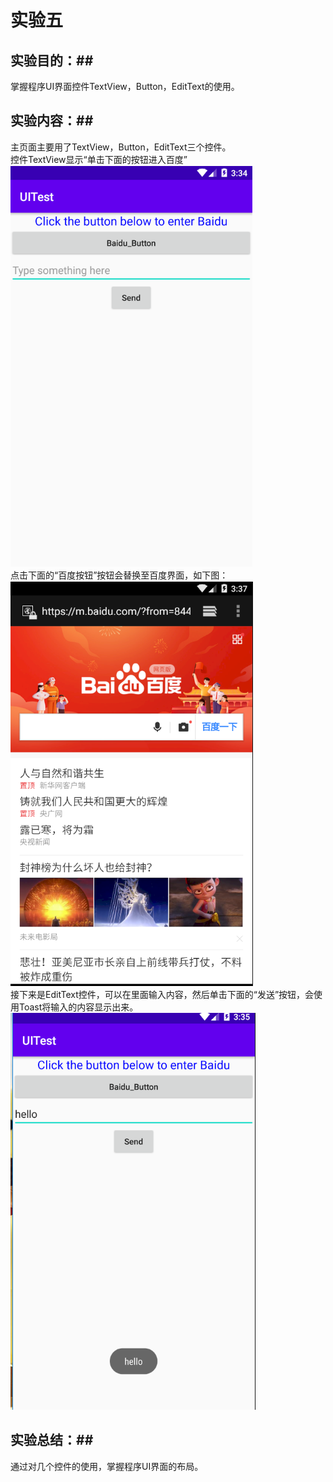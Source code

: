# 实验五 #
## 实验目的：##
掌握程序UI界面控件TextView，Button，EditText的使用。
## 实验内容：##
主页面主要用了TextView，Button，EditText三个控件。  
控件TextView显示“单击下面的按钮进入百度”  
![](https://github.com/chenpeimin-039/2018118139_Android/blob/master/map_depot/Test3/main.PNG?raw=true)  
点击下面的“百度按钮”按钮会替换至百度界面，如下图：   
![](https://github.com/chenpeimin-039/2018118139_Android/blob/master/map_depot/Test3/baidu.PNG?raw=true)  
接下来是EditText控件，可以在里面输入内容，然后单击下面的“发送”按钮，会使用Toast将输入的内容显示出来。  
![](https://github.com/chenpeimin-039/2018118139_Android/blob/master/map_depot/Test3/send.PNG?raw=true)  
## 实验总结：##
通过对几个控件的使用，掌握程序UI界面的布局。
